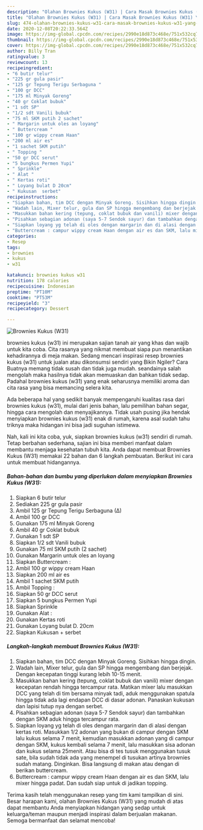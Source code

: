 ```yaml
---
description: "Olahan Brownies Kukus (W31) | Cara Masak Brownies Kukus (W31) Yang Bisa Manjain Lidah"
title: "Olahan Brownies Kukus (W31) | Cara Masak Brownies Kukus (W31) Yang Bisa Manjain Lidah"
slug: 474-olahan-brownies-kukus-w31-cara-masak-brownies-kukus-w31-yang-bisa-manjain-lidah
date: 2020-12-08T20:22:33.564Z
image: https://img-global.cpcdn.com/recipes/2990e18d873c468e/751x532cq70/brownies-kukus-w31-foto-resep-utama.jpg
thumbnail: https://img-global.cpcdn.com/recipes/2990e18d873c468e/751x532cq70/brownies-kukus-w31-foto-resep-utama.jpg
cover: https://img-global.cpcdn.com/recipes/2990e18d873c468e/751x532cq70/brownies-kukus-w31-foto-resep-utama.jpg
author: Billy Tran
ratingvalue: 3
reviewcount: 13
recipeingredient:
- "6 butir telur"
- "225 gr gula pasir"
- "125 gr Tepung Terigu Serbaguna "
- "100 gr DCC"
- "175 ml Minyak Goreng"
- "40 gr Coklat bubuk"
- "1 sdt SP"
- "1/2 sdt Vanili bubuk"
- "75 ml SKM putih 2 sachet"
- " Margarin untuk oles an loyang"
- " Buttercream "
- "100 gr wippy cream Haan"
- "200 ml air es"
- "1 sachet SKM putih"
- " Topping "
- "50 gr DCC serut"
- "5 bungkus Permen Yupi"
- " Sprinkle"
- " Alat "
- " Kertas roti"
- " Loyang bulat D 20cm"
- " Kukusan  serbet"
recipeinstructions:
- "Siapkan bahan, tim DCC dengan Minyak Goreng. Sisihkan hingga dingin."
- "Wadah lain, Mixer telur, gula dan SP hingga mengembang dan berjejak. Dengan kecepatan tinggi kurang lebih 10-15 menit."
- "Masukkan bahan kering (tepung, coklat bubuk dan vanili) mixer dengan kecepatan rendah hingga tercampur rata. Matikan mixer lalu masukkan DCC yang telah di tim bersama minyak tadi, aduk menggunakan spatula hingga tidak ada lagi endapan DCC di dasar adonan. Panaskan kukusan dan lapisi tutup nya dengan serbet."
- "Pisahkan sebagian adonan (saya 5-7 Sendok sayur) dan tambahkan dengan SKM aduk hingga tercampur rata."
- "Siapkan loyang yg telah di oles dengan margarin dan di alasi dengan kertas roti. Masukkan 1/2 adonan yang bukan di campur dengan SKM lalu kukus selama 7 menit, kemudian masukkan adonan yang di campur dengan SKM, kukus kembali selama 7 menit, lalu masukkan sisa adonan dan kukus selama 25menit. Atau bisa di tes tusuk menggunakan tusuk sate, bila sudah tidak ada yang menempel di tusukan artinya brownies sudah matang. Dinginkan. Bisa langsung di makan atau dengan di berikan buttercream."
- "Buttercream : campur wippy cream Haan dengan air es dan SKM, lalu mixer hingga padat. Dan sudah siap untuk di jadikan topping."
categories:
- Resep
tags:
- brownies
- kukus
- w31

katakunci: brownies kukus w31 
nutrition: 178 calories
recipecuisine: Indonesian
preptime: "PT10M"
cooktime: "PT53M"
recipeyield: "3"
recipecategory: Dessert

---
```



![Brownies Kukus (W31)](https://img-global.cpcdn.com/recipes/2990e18d873c468e/751x532cq70/brownies-kukus-w31-foto-resep-utama.jpg)


brownies kukus (w31) ini merupakan sajian tanah air yang khas dan wajib untuk kita coba. Cita rasanya yang nikmat membuat siapa pun menantikan kehadirannya di meja makan.
Sedang mencari inspirasi resep brownies kukus (w31) untuk jualan atau dikonsumsi sendiri yang Bikin Ngiler? Cara Buatnya memang tidak susah dan tidak juga mudah. seandainya salah mengolah maka hasilnya tidak akan memuaskan dan bahkan tidak sedap. Padahal brownies kukus (w31) yang enak seharusnya memiliki aroma dan cita rasa yang bisa memancing selera kita.

Ada beberapa hal yang sedikit banyak mempengaruhi kualitas rasa dari brownies kukus (w31), mulai dari jenis bahan, lalu pemilihan bahan segar, hingga cara mengolah dan menyajikannya. Tidak usah pusing jika hendak menyiapkan brownies kukus (w31) enak di rumah, karena asal sudah tahu triknya maka hidangan ini bisa jadi suguhan istimewa.




Nah, kali ini kita coba, yuk, siapkan brownies kukus (w31) sendiri di rumah. Tetap berbahan sederhana, sajian ini bisa memberi manfaat dalam membantu menjaga kesehatan tubuh kita. Anda dapat membuat Brownies Kukus (W31) memakai 22 bahan dan 6 langkah pembuatan. Berikut ini cara untuk membuat hidangannya.

<!--inarticleads1-->

##### Bahan-bahan dan bumbu yang diperlukan dalam menyiapkan Brownies Kukus (W31):

1. Siapkan 6 butir telur
1. Sediakan 225 gr gula pasir
1. Ambil 125 gr Tepung Terigu Serbaguna (∆)
1. Ambil 100 gr DCC
1. Gunakan 175 ml Minyak Goreng
1. Ambil 40 gr Coklat bubuk
1. Gunakan 1 sdt SP
1. Siapkan 1/2 sdt Vanili bubuk
1. Gunakan 75 ml SKM putih (2 sachet)
1. Gunakan  Margarin untuk oles an loyang
1. Siapkan  Buttercream :
1. Ambil 100 gr wippy cream Haan
1. Siapkan 200 ml air es
1. Ambil 1 sachet SKM putih
1. Ambil  Topping :
1. Siapkan 50 gr DCC serut
1. Siapkan 5 bungkus Permen Yupi
1. Siapkan  Sprinkle
1. Gunakan  Alat :
1. Gunakan  Kertas roti
1. Gunakan  Loyang bulat D. 20cm
1. Siapkan  Kukusan + serbet




<!--inarticleads2-->

##### Langkah-langkah membuat Brownies Kukus (W31):

1. Siapkan bahan, tim DCC dengan Minyak Goreng. Sisihkan hingga dingin.
1. Wadah lain, Mixer telur, gula dan SP hingga mengembang dan berjejak. Dengan kecepatan tinggi kurang lebih 10-15 menit.
1. Masukkan bahan kering (tepung, coklat bubuk dan vanili) mixer dengan kecepatan rendah hingga tercampur rata. Matikan mixer lalu masukkan DCC yang telah di tim bersama minyak tadi, aduk menggunakan spatula hingga tidak ada lagi endapan DCC di dasar adonan. Panaskan kukusan dan lapisi tutup nya dengan serbet.
1. Pisahkan sebagian adonan (saya 5-7 Sendok sayur) dan tambahkan dengan SKM aduk hingga tercampur rata.
1. Siapkan loyang yg telah di oles dengan margarin dan di alasi dengan kertas roti. Masukkan 1/2 adonan yang bukan di campur dengan SKM lalu kukus selama 7 menit, kemudian masukkan adonan yang di campur dengan SKM, kukus kembali selama 7 menit, lalu masukkan sisa adonan dan kukus selama 25menit. Atau bisa di tes tusuk menggunakan tusuk sate, bila sudah tidak ada yang menempel di tusukan artinya brownies sudah matang. Dinginkan. Bisa langsung di makan atau dengan di berikan buttercream.
1. Buttercream : campur wippy cream Haan dengan air es dan SKM, lalu mixer hingga padat. Dan sudah siap untuk di jadikan topping.




Terima kasih telah menggunakan resep yang tim kami tampilkan di sini. Besar harapan kami, olahan Brownies Kukus (W31) yang mudah di atas dapat membantu Anda menyiapkan hidangan yang sedap untuk keluarga/teman maupun menjadi inspirasi dalam berjualan makanan. Semoga bermanfaat dan selamat mencoba!
